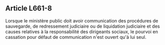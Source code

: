 Article L661-8
----
Lorsque le ministère public doit avoir communication des procédures de
sauvegarde, de redressement judiciaire ou de liquidation judiciaire et des
causes relatives à la responsabilité des dirigeants sociaux, le pourvoi en
cassation pour défaut de communication n'est ouvert qu'à lui seul.
